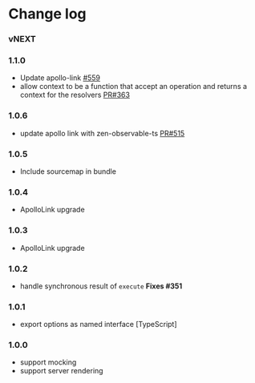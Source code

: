 # Change log

### vNEXT

### 1.1.0

* Update apollo-link [#559](https://github.com/apollographql/apollo-link/pull/559)
* allow context to be a function that accept an operation and returns a context for the resolvers [PR#363](https://github.com/apollographql/apollo-link/pull/363)

### 1.0.6

* update apollo link with zen-observable-ts [PR#515](https://github.com/apollographql/apollo-link/pull/515)

### 1.0.5

* Include sourcemap in bundle

### 1.0.4

* ApolloLink upgrade

### 1.0.3

* ApolloLink upgrade

### 1.0.2

* handle synchronous result of `execute` **Fixes #351**

### 1.0.1

* export options as named interface [TypeScript]

### 1.0.0

* support mocking
* support server rendering
